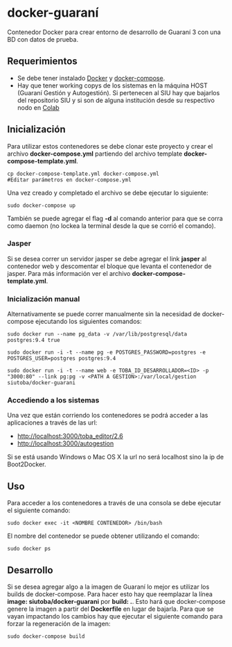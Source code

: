 # docker-guaraní
Contenedor Docker para crear entorno de desarrollo de Guaraní 3 con una BD con datos de prueba.

## Requerimientos
 * Se debe tener instalado [Docker](https://docs.docker.com/installation/) y [docker-compose](https://docs.docker.com/compose/install/).
 * Hay que tener working copys de los sistemas en la máquina HOST (Guaraní Gestión y Autogestión). Si pertenecen al SIU hay que bajarlos del repositorio SIU y si son de alguna institución desde su respectivo nodo en [Colab](https://colab.siu.edu.ar/trac/guarani3)

## Inicialización

Para utilizar estos contenedores se debe clonar este proyecto y crear el archivo **docker-compose.yml** partiendo del archivo
template **docker-compose-template.yml**.

```
cp docker-compose-template.yml docker-compose.yml
#Editar parámetros en docker-compose.yml
```

Una vez creado y completado el archivo se debe ejecutar lo siguiente:

```
sudo docker-compose up 
```

También se puede agregar el flag **-d** al comando anterior para que se corra como daemon (no lockea la terminal desde la que se corrió el comando).

### Jasper

Si se desea correr un servidor jasper se debe agregar el link **jasper** al contenedor web y descomentar el bloque que levanta
el contenedor de jasper.
Para más información ver el archivo **docker-compose-template.yml**.

### Inicialización manual

Alternativamente se puede correr manualmente sin la necesidad de docker-compose ejecutando los siguientes comandos:

```
sudo docker run --name pg_data -v /var/lib/postgresql/data postgres:9.4 true
```

```
sudo docker run -i -t --name pg -e POSTGRES_PASSWORD=postgres -e POSTGRES_USER=postgres postgres:9.4
```

```
sudo docker run -i -t --name web -e TOBA_ID_DESARROLLADOR=<ID> -p "3000:80" --link pg:pg -v <PATH A GESTION>:/var/local/gestion siutoba/docker-guarani
```

### Accediendo a los sistemas

Una vez que están corriendo los contenedores se podrá acceder a las aplicaciones a través de las url:
 
 * [http://localhost:3000/toba_editor/2.6](http://localhost:3000/toba_editor/2.6)
 * [http://localhost:3000/autogestion](http://localhost:3000/autogestion)

Si se está usando Windows o Mac OS X la url no será localhost sino la ip de Boot2Docker.

## Uso
Para acceder a los contenedores a través de una consola se debe ejecutar el siguiente comando:

```
sudo docker exec -it <NOMBRE CONTENEDOR> /bin/bash
```

El nombre del contenedor se puede obtener utilizando el comando:

```
sudo docker ps
```

## Desarrollo
Si se desea agregar algo a la imagen de Guaraní lo mejor es utilizar los builds de docker-compose. Para hacer esto hay que
reemplazar la línea **image: siutoba/docker-guarani** por **build: .**. Esto hará que docker-compose genere la imagen a partir
del **Dockerfile** en lugar de bajarla. Para que se vayan impactando los cambios hay que ejecutar el siguiente comando para
forzar la regeneración de la imagen:

```
sudo docker-compose build
```

